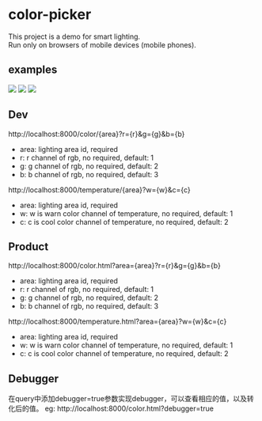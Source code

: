 # color-picker
 This project is a demo for smart lighting.<br>
 Run only on browsers of mobile devices (mobile phones).
 
## examples
![](https://static.oschina.net/uploads/img/201801/25095806_nIlr.png)
![](https://static.oschina.net/uploads/img/201801/25095757_duwM.png)
![](https://static.oschina.net/uploads/img/201801/25095751_Zayy.png)
 
## Dev
 http://localhost:8000/color/{area}?r={r}&g={g}&b={b}

  * area: lighting area id, required
  * r: r channel of rgb, no required, default: 1
  * g: g channel of rgb, no required, default: 2
  * b: b channel of rgb, no required, default: 3
  
  http://localhost:8000/temperature/{area}?w={w}&c={c}
  
  * area: lighting area id, required
  * w: w is warn color channel of temperature, no required, default: 1
  * c: c is cool color channel of temperature, no required, default: 2
  
## Product
 http://localhost:8000/color.html?area={area}?r={r}&g={g}&b={b}

  * area: lighting area id, required
  * r: r channel of rgb, no required, default: 1
  * g: g channel of rgb, no required, default: 2
  * b: b channel of rgb, no required, default: 3
  
  http://localhost:8000/temperature.html?area={area}?w={w}&c={c}
  
  * area: lighting area id, required
  * w: w is warn color channel of temperature, no required, default: 1
  * c: c is cool color channel of temperature, no required, default: 2
  
## Debugger
  在query中添加debugger=true参数实现debugger，可以查看相应的值，以及转化后的值。
  eg: http://localhost:8000/color.html?debugger=true
  
  
